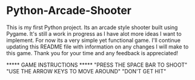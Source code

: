 # Python-Arcade-Shooter
This is my first Python project. Its an arcade style shooter built using Pygame. It's still a work in progress as I have alot more ideas I want to implement. For now its a very simple yet functional game. I'll continue updating this README file with information on any changes I will make to this game. Thank you for your time and any feedback is appreciated!


***** GAME INSTRUCTIONS *****
"PRESS THE SPACE BAR TO SHOOT"
"USE THE ARROW KEYS TO MOVE AROUND"
"DON'T GET HIT"
